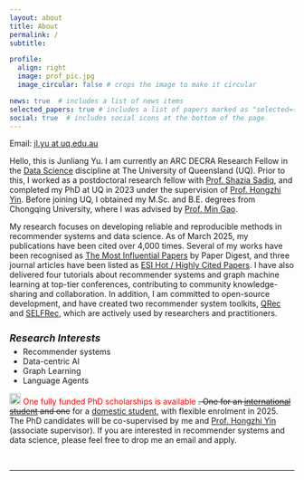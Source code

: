 ```yaml
---
layout: about
title: About
permalink: /
subtitle:

profile:
  align: right
  image: prof_pic.jpg
  image_circular: false # crops the image to make it circular

news: true  # includes a list of news items
selected_papers: true # includes a list of papers marked as "selected={true}"
social: true  # includes social icons at the bottom of the page
---
```


Email: <a href="">jl.yu at uq.edu.au</a> 

Hello, this is Junliang Yu. I am currently an ARC DECRA Research Fellow in the [Data Science](https://eecs.uq.edu.au/data-science) discipline at The University of Queensland (UQ). Prior to this, I worked as a postdoctoral research fellow with [Prof. Shazia Sadiq](https://scholar.google.com/citations?user=1Jo0EmIAAAAJ&hl=en), and completed my PhD at UQ in 2023 under the supervision of [Prof. Hongzhi Yin](https://sites.google.com/view/hongzhi-yin/home). Before joining UQ, I obtained my M.Sc. and B.E. degrees from Chongqing University, where I was advised by [Prof. Min Gao](http://www.cse.cqu.edu.cn/info/2095/7111.htm).

My research focuses on developing reliable and reproducible methods in recommender systems and data science. As of March 2025, my publications have been cited over 4,000 times. Several of my works have been recognised as [The Most Influential Papers](https://www.paperdigest.org/2024/05/most-influential-sigir-papers-2024-05/) by Paper Digest, and three journal articles have been listed as [ESI Hot / Highly Cited Papers](). I have also delivered four tutorials about recommender systems and graph machine learning at top-tier conferences, contributing to community knowledge-sharing and collaboration. In addition, I am committed to open-source development, and have created two recommender system toolkits, [QRec](https://github.com/Coder-Yu/QRec) and [SELFRec](https://github.com/Coder-Yu/SELFRec), which are actively used by researchers and practitioners.


<h5 style="margin-bottom: 5px; font-size: 1.1rem"><b>Research Interests</b></h5>
<ul style="margin-top: 5px;">
  <li>Recommender systems</li>
  <li>Data-centric AI</li>
  <li>Graph Learning</li>
  <li>Language Agents</li>
</ul>

<p><img class="emoji" title=":fire:" alt=":fire:" src="https://github.githubassets.com/images/icons/emoji/unicode/1f525.png" height="20" width="20"> <span style="color: red">One fully funded PhD scholarships is available</span> <del>. One for an <a href="https://study.uq.edu.au/study-options/phd-mphil-professional-doctorate/projects/distil-data-cost-efficient-recommender-systems">international student</a> and one</del> for a <a href="https://study.uq.edu.au/study-options/phd-mphil-professional-doctorate/projects/distilling-data-cost-efficient-recommender-systems">domestic student</a>, with flexible enrolment in 2025. The PhD candidates will be co-supervised by me and <a href="https://sites.google.com/view/hongzhi-yin/home">Prof. Hongzhi Yin</a> (associate supervisor). If you are interested in recommender systems and data science, please feel free to drop me an email and apply.<p>

<br>
<hr>
